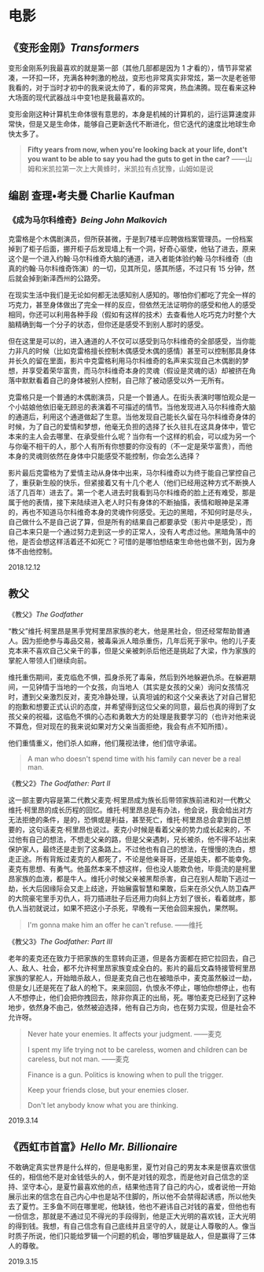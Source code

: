 # 电影

## 《变形金刚》*Transformers*

变形金刚系列我最喜欢的就是第一部（其他几部都是因为 1 才看的），情节非常紧凑，一环扣一环，充满各种刺激的枪战，变形也非常真实非常炫，第一次是老爸带我看的，对于当时才初中的我来说太帅了，看的非常爽，热血沸腾。现在看来这种大场面的现代武器战斗中变1也是我最喜欢的。

变形金刚这种计算机生命体很有意思的，本身是机械的计算机的，运行运算速度非常快，但是又是生命体，能够自己更新迭代不断进化，但它迭代的速度比地球生命快太多了。

> **Fifty years from now, when you're looking back at your life, dont't you want to be able to say you had the guts to get in the car?** ——山姆和米凯拉第一次上大黄蜂时，米凯拉有点犹豫，山姆如是说

## 编剧 查理•考夫曼 Charlie Kaufman

### 《成为马尔科维奇》*Being John Malkovich*

克雷格是个木偶剧演员，但所获甚微，于是到7楼半应聘做档案管理员。一份档案掉到了柜子后面，挪开柜子后发现墙上有一个洞，好奇心驱使，他钻了进去，原来这个是一个进入约翰·马尔科维奇大脑的通道，进入者能体验约翰·马尔科维奇（由真的约翰·马尔科维奇饰演）的一切，见其所见，感其所感，不过只有 15 分钟，然后就会掉到新泽西州的公路旁。

在现实生活中我们是无论如何都无法感知别人感知的。哪怕你们都吃了完全一样的巧克力，甚至身体做出了完全一样的反应，但依然无法证明你的感受和他人的感受相同，你还可以利用各种手段（假如有这样的技术）去查看他人吃巧克力时整个大脑精确到每一个分子的状态，但你还是感受不到别人那时的感受。

但在这里是可以的，进入通道的人不仅可以感受到马尔科维奇的全部感受，当你能力非凡的时候（比如克雷格擅长控制木偶感受木偶的感情）甚至可以控制那具身体并长久的留在里面，影片中克雷格利用马尔科维奇的名声来实现自己木偶剧的梦想，并享受着荣华富贵，而马尔科维奇本身的灵魂（假设是灵魂的话）却被挤在角落中默默看着自己的身体被别人控制，自己除了被动感受以外一无所有。

克雷格只是一个普通的木偶剧演员，只是一个普通人。在街头表演时哪怕观众是一个小姑娘他依旧毫无顾忌的表演着不可描述的情节。当他发现进入马尔科维奇大脑的通道后，利用这个通道做起了生意。当他发现自己能长久留在马尔科维奇身体的时候，为了自己的爱情和梦想，他毫无负担的选择了长久驻扎在这具身体中，管它本来的主人会去哪里、在承受些什么呢？当你有一个这样的机会，可以成为另一个与你毫不相干的人，那个人有所有你想要的你没有的（不一定是荣华富贵），而他本身的灵魂则依然在身体中只能感受不能控制，你会怎么选择？

影片最后克雷格为了爱情主动从身体中出来，马尔科维奇以为终于能自己掌控自己了，重获新生般的快乐，但紧接着又有十几个老人（他们已经用这种方式不断换人活了几百年）进去了。第一个老人进去时我看到马尔科维奇的脸上还有难受，那是属于他的表情，接下来陆续进入老人时只有身体的不断抽搐，表情和眼神是呆滞的，再也不知道马尔科维奇本身的灵魂作何感受。无边的黑暗，不知何时是尽头，自己做什么不是自己说了算，但是所有的结果自己都要承受（影片中是感受），而自己本来只是一个通过努力走到这一步的正常人，没有人考虑过他。黑暗角落中的他，是否会想这样活着还不如死亡？可惜的是哪怕想结束生命他也做不到，因为身体不由他控制。

2018.12.12

## 教父

《教父》*The Godfather‎*

“教父”维托·柯里昂是黑手党柯里昂家族的老大，他是黑社会，但还经常帮助普通人。因为拒绝参与毒品交易，被毒枭派人暗杀重伤，几年后死于家中。他的儿子麦克本来不喜欢自己父亲干的事，但是父亲被刺杀后他还是挑起了大梁，作为家族的掌舵人带领人们继续向前。

维托重伤期间，麦克临危不惧，孤身杀死了毒枭，然后到外地躲避仇杀。在躲避期间，一见钟情于当地的一个女孩，向当地人（其实是女孩的父亲）询问女孩情况时，遭到父亲激烈反对，麦克冷静处理，认真坦诚的和这个父亲表达了对自己冒犯的抱歉和想要正式认识的态度，并希望得到这位父亲的同意，最后也真的得到了女孩父亲的祝福，这临危不惧的心态和勇敢大方的处理是我要学习的（也许对他来说不算危，但对现在的我来说如果对方父亲当面拒绝，我会有点不知所措）。

他们重情重义，他们杀人如麻，他们蔑视法律，他们信守承诺。

> A man who doesn't spend time with his family can never be a real man.

《教父2》*The Godfather: Part Ⅱ*

这一部主要内容是第二代教父麦克·柯里昂成为族长后带领家族前进和对一代教父维托·柯里昂的成长历程的回忆。维托·柯里昂总是有办法，他会说，我会给出对方无法拒绝的条件，是的，恐惧或是利益，甚至死亡，维托·柯里昂总会拿到自己想要的，这句话麦克·柯里昂也说过。麦克小时候是看着父亲的势力成长起来的，不过他有自己的想法，不想走父亲的路，但是父亲遇刺，兄长被杀，他不得不站出来保护家人，最终还是走到了这条路上。不过他也有自己的想法，在慢慢的洗白，想走正途。所有背叛过麦克的人都死了，不论是他亲哥哥，还是姐夫，都不能幸免。麦克有思想、有勇气。他虽然本来不想这样，但也没人能欺负他，毕竟流的是柯里昂家族的血液，都是牛人。维托小时候父亲被黑帮杀害，自己在别人帮助下逃过一劫，长大后因缘际会又走上歧途，开始展露智慧和果敢，后来在杀父仇人防卫森严的大院豪宅里手刃仇人，将刀插进肚子后还用力向斜上方划了很长，看着就疼，那仇人当初就说过，如果不把这小子杀死，早晚有一天他会回来报仇，果然啊。

> I'm gonna make him an offer he can't refuse. ——维托

《教父3》*The Godfather: Part III*

老年的麦克还在致力于把家族的生意转向正道，但是各方面都在把它拉回去，自己人、敌人、社会，都不允许柯里昂家族变成全白的。影片的最后文森特接管柯里昂家族的掌舵人，开始暗杀敌人，但是麦克自己也在被暗杀中，麦克虽然躲过一劫，但是女儿还是死在了敌人的枪下。来来回回，仇恨永不停止，哪怕你想停止，也有人不想停止，他们会把你拽回去，除非你真正的出局，死。哪怕麦克已经到了这种地步，依然身不由己，依然被迫选择，他有自己方向，也在努力实现，但是社会不允许呀。

> Never hate your enemies. It affects your judgment. ——麦克
>
> I spent my life trying not to be careless, women and children can be careless, but not man. ——麦克
>
> Finance is a gun. Politics is knowing when to pull the trigger.
>
> Keep your friends close, but your enemies closer.
>
> Don't let anybody know what you are thinking.

2019.3.14

## 《西虹市首富》*Hello Mr. Billionaire*

不敢确定真实世界是什么样的，但是电影里，夏竹对自己的男友本来是很喜欢很信任的，相信他不是对金钱低头的人，倒不是对钱的观念，而是他对自己信念的坚持、坚守本心，是夏竹最喜欢他的点，结果他违背了自己的内心，或者说他一开始展示出来的信念在自己内心中也是站不住脚的，所以他不会禁得起诱惑，所以他失去了夏竹。王多鱼不同在哪里呢，他缺钱，他也不避讳自己对钱的喜爱，但他也有一份信念，那就是不通过见不得光的手段得到，他是正大光明的喜欢钱，正大光明的得到钱。我想，有自己信念有自己底线并且坚守的人，就是让人尊敬的人。像当时质子所说，他们只能给罗辑一个问题的机会，哪怕罗辑是敌人，但是赢得了三体人的尊敬。

2019.3.15

